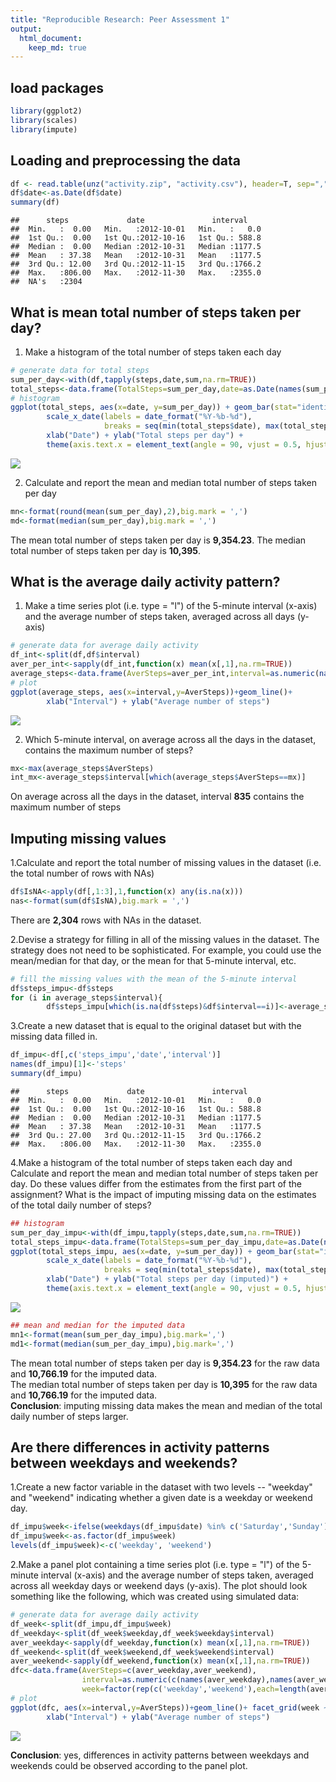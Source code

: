 ```yaml
---
title: "Reproducible Research: Peer Assessment 1"
output: 
  html_document:
    keep_md: true
---
```


## load packages

```r
library(ggplot2)
library(scales)
library(impute)
```

## Loading and preprocessing the data

```r
df <- read.table(unz("activity.zip", "activity.csv"), header=T, sep=",")
df$date<-as.Date(df$date)
summary(df)
```

```
##      steps             date               interval     
##  Min.   :  0.00   Min.   :2012-10-01   Min.   :   0.0  
##  1st Qu.:  0.00   1st Qu.:2012-10-16   1st Qu.: 588.8  
##  Median :  0.00   Median :2012-10-31   Median :1177.5  
##  Mean   : 37.38   Mean   :2012-10-31   Mean   :1177.5  
##  3rd Qu.: 12.00   3rd Qu.:2012-11-15   3rd Qu.:1766.2  
##  Max.   :806.00   Max.   :2012-11-30   Max.   :2355.0  
##  NA's   :2304
```

## What is mean total number of steps taken per day?
1. Make a histogram of the total number of steps taken each day

```r
# generate data for total steps
sum_per_day<-with(df,tapply(steps,date,sum,na.rm=TRUE))
total_steps<-data.frame(TotalSteps=sum_per_day,date=as.Date(names(sum_per_day)))
# histogram
ggplot(total_steps, aes(x=date, y=sum_per_day)) + geom_bar(stat="identity")+
        scale_x_date(labels = date_format("%Y-%b-%d"),
                     breaks = seq(min(total_steps$date), max(total_steps$date), 5))+
        xlab("Date") + ylab("Total steps per day") +
        theme(axis.text.x = element_text(angle = 90, vjust = 0.5, hjust=1))
```

![](PA1_template_files/figure-html/unnamed-chunk-3-1.png)<!-- -->

2. Calculate and report the mean and median total number of steps taken per day

```r
mn<-format(round(mean(sum_per_day),2),big.mark = ',')
md<-format(median(sum_per_day),big.mark = ',')
```
The mean total number of steps taken per day is **9,354.23**.
The median total number of steps taken per day is **10,395**.

## What is the average daily activity pattern?
1. Make a time series plot (i.e. type = "l") of the 5-minute interval (x-axis) and the average number of steps taken, averaged across all days (y-axis)

```r
# generate data for average daily activity
df_int<-split(df,df$interval)
aver_per_int<-sapply(df_int,function(x) mean(x[,1],na.rm=TRUE))
average_steps<-data.frame(AverSteps=aver_per_int,interval=as.numeric(names(aver_per_int)))
# plot
ggplot(average_steps, aes(x=interval,y=AverSteps))+geom_line()+
        xlab("Interval") + ylab("Average number of steps")
```

![](PA1_template_files/figure-html/unnamed-chunk-5-1.png)<!-- -->

2. Which 5-minute interval, on average across all the days in the dataset, contains the maximum number of steps?

```r
mx<-max(average_steps$AverSteps)
int_mx<-average_steps$interval[which(average_steps$AverSteps==mx)]
```
On average across all the days in the dataset, interval **835** contains the maximum number of steps 

## Imputing missing values
1.Calculate and report the total number of missing values in the dataset (i.e. the total number of rows with NAs)

```r
df$IsNA<-apply(df[,1:3],1,function(x) any(is.na(x)))
nas<-format(sum(df$IsNA),big.mark = ',')
```
There are **2,304** rows with NAs in the dataset.

2.Devise a strategy for filling in all of the missing values in the dataset. The strategy does not need to be sophisticated. For example, you could use the mean/median for that day, or the mean for that 5-minute interval, etc.

```r
# fill the missing values with the mean of the 5-minute interval
df$steps_impu<-df$steps
for (i in average_steps$interval){
        df$steps_impu[which(is.na(df$steps)&df$interval==i)]<-average_steps$AverSteps[which(average_steps$interval==i)]}
```

3.Create a new dataset that is equal to the original dataset but with the missing data filled in.

```r
df_impu<-df[,c('steps_impu','date','interval')]
names(df_impu)[1]<-'steps'
summary(df_impu)
```

```
##      steps             date               interval     
##  Min.   :  0.00   Min.   :2012-10-01   Min.   :   0.0  
##  1st Qu.:  0.00   1st Qu.:2012-10-16   1st Qu.: 588.8  
##  Median :  0.00   Median :2012-10-31   Median :1177.5  
##  Mean   : 37.38   Mean   :2012-10-31   Mean   :1177.5  
##  3rd Qu.: 27.00   3rd Qu.:2012-11-15   3rd Qu.:1766.2  
##  Max.   :806.00   Max.   :2012-11-30   Max.   :2355.0
```

4.Make a histogram of the total number of steps taken each day and Calculate and report the mean and median total number of steps taken per day. Do these values differ from the estimates from the first part of the assignment? What is the impact of imputing missing data on the estimates of the total daily number of steps?

```r
## histogram
sum_per_day_impu<-with(df_impu,tapply(steps,date,sum,na.rm=TRUE))
total_steps_impu<-data.frame(TotalSteps=sum_per_day_impu,date=as.Date(names(sum_per_day_impu)))
ggplot(total_steps_impu, aes(x=date, y=sum_per_day)) + geom_bar(stat="identity")+
        scale_x_date(labels = date_format("%Y-%b-%d"),
                     breaks = seq(min(total_steps$date), max(total_steps$date), 5))+
        xlab("Date") + ylab("Total steps per day (imputed)") +
        theme(axis.text.x = element_text(angle = 90, vjust = 0.5, hjust=1))
```

![](PA1_template_files/figure-html/unnamed-chunk-10-1.png)<!-- -->

```r
## mean and median for the imputed data
mn1<-format(mean(sum_per_day_impu),big.mark=',')
md1<-format(median(sum_per_day_impu),big.mark=',')
```
The mean total number of steps taken per day is **9,354.23** for the raw data and **10,766.19** for the imputed data.  
The median total number of steps taken per day is **10,395** for the raw data and **10,766.19** for the imputed data.  
**Conclusion**: imputing missing data makes the mean and median of the total daily number of steps larger.

## Are there differences in activity patterns between weekdays and weekends?
1.Create a new factor variable in the dataset with two levels -- "weekday" and "weekend" indicating whether a given date is a weekday or weekend day.

```r
df_impu$week<-ifelse(weekdays(df_impu$date) %in% c('Saturday','Sunday'),1,0)
df_impu$week<-as.factor(df_impu$week)
levels(df_impu$week)<-c('weekday', 'weekend')
```

2.Make a panel plot containing a time series plot (i.e. type = "l") of the 5-minute interval (x-axis) and the average number of steps taken, averaged across all weekday days or weekend days (y-axis). The plot should look something like the following, which was created using simulated data:

```r
# generate data for average daily activity
df_week<-split(df_impu,df_impu$week)
df_weekday<-split(df_week$weekday,df_week$weekday$interval)
aver_weekday<-sapply(df_weekday,function(x) mean(x[,1],na.rm=TRUE))
df_weekend<-split(df_week$weekend,df_week$weekend$interval)
aver_weekend<-sapply(df_weekend,function(x) mean(x[,1],na.rm=TRUE))
dfc<-data.frame(AverSteps=c(aver_weekday,aver_weekend),
                interval=as.numeric(c(names(aver_weekday),names(aver_weekend))),
                week=factor(rep(c('weekday','weekend'),each=length(aver_weekday))))
# plot
ggplot(dfc, aes(x=interval,y=AverSteps))+geom_line()+ facet_grid(week ~ .)+
        xlab("Interval") + ylab("Average number of steps")
```

![](PA1_template_files/figure-html/unnamed-chunk-12-1.png)<!-- -->

**Conclusion**: yes, differences in activity patterns between weekdays and weekends could be observed according to the panel plot.

